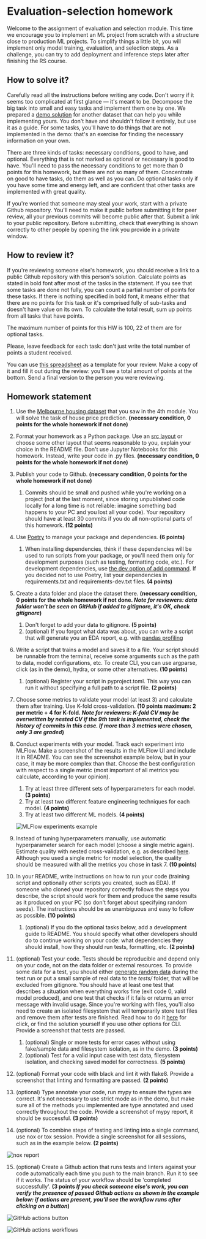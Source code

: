 # Evaluation-selection homework

Welcome to the assignment of evaluation and selection module. This time we encourage you to implement an ML project from scratch with a structure close to production ML projects. To simplify things a little bit, you will implement only model training, evaluation, and selection steps. As a challenge, you can try to add deployment and inference steps later after finishing the RS course. 

## How to solve it?

Carefully read all the instructions before writing any code. Don't worry if it seems too complicated at first glance — it's meant to be. Decompose the big task into small and easy tasks and implement them one by one. We prepared a [demo solution](https://github.com/rolling-scopes-school/ml-project-demo) for another dataset that can help you while implementing yours. You don't have and shouldn't follow it entirely, but use it as a guide. For some tasks, you'll have to do things that are not implemented in the demo: that's an exercise for finding the necessary information on your own. 

There are three kinds of tasks: necessary conditions, good to have, and optional. Everything that is not marked as optional or necessary is good to have. You'll need to pass the necessary conditions to get more than 0 points for this homework, but there are not so many of them. Concentrate on good to have tasks, do them as well as you can. Do optional tasks only if you have some time and energy left, and are confident that other tasks are implemented with great quality.

If you're worried that someone may steal your work, start with a private Github repository. You'll need to make it public before submitting it for peer review, all your previous commits will become public after that. Submit a link to your public repository. Before submitting, check that everything is shown correctly to other people by opening the link you provide in a private window.  

## How to review it?

If you're reviewing someone else's homework, you should receive a link to a public Github repository with this person's solution. Calculate points as stated in bold font after most of the tasks in the statement. If you see that some tasks are done not fully, you can count a partial number of points for these tasks. If there is nothing specified in bold font, it means either that there are no points for this task or it's comprised fully of sub-tasks and doesn't have value on its own. To calculate the total result, sum up points from all tasks that have points. 

The maximum number of points for this HW is 100, 22 of them are for optional tasks.

Please, leave feedback for each task: don't just write the total number of points a student received.  

You can use [this spreadsheet](https://docs.google.com/spreadsheets/d/14QBY9aSRnKsx2mTYm-5OFBIV_NBg0Xh-QbcO6U3QlpY/edit?usp=sharing) as a template for your review. Make a copy of it and fill it out during the review: you'll see a total amount of points at the bottom. Send a final version to the person you were reviewing.

## Homework statement

1. Use the [Melbourne housing dataset](https://www.kaggle.com/anthonypino/melbourne-housing-market) that you saw in the 4th module. You will solve the task of house price prediction. **(necessary condition, 0 points for the whole homework if not done)**
2. Format your homework as a Python package. Use an [src layout](https://blog.ionelmc.ro/2014/05/25/python-packaging/#the-structure) or choose some other layout that seems reasonable to you, explain your choice in the README file. Don't use Jupyter Notebooks for this homework. Instead, write your code in .py files. **(necessary condition, 0 points for the whole homework if not done)**
3. Publish your code to Github. **(necessary condition, 0 points for the whole homework if not done)**
    1. Commits should be small and pushed while you're working on a project (not at the last moment, since storing unpublished code locally for a long time is not reliable: imagine something bad happens to your PC and you lost all your code). Your repository should have at least 30 commits if you do all non-optional parts of this homework. **(12 points)**
4. Use [Poetry](https://python-poetry.org/) to manage your package and dependencies. **(6 points)**
    1. When installing dependencies, think if these dependencies will be used to run scripts from your package, or you'll need them only for development purposes (such as testing, formatting code, etc.). For development dependencies, use [the dev option of add command](https://python-poetry.org/docs/cli/#add). If you decided not to use Poetry, list your dependencies in requirements.txt and requirements-dev.txt files. **(4 points)**
5. Create a data folder and place the dataset there. **(necessary condition, 0 points for the whole homework if not done. *Note for reviewers: data folder won't be seen on GitHub if added to gitignore, it's OK, check gitignore*)**
    1. Don't forget to add your data to gitignore. **(5 points)**
    2. (optional) If you forgot what data was about, you can write a script that will generate you an EDA report, e.g. with [pandas profiling](https://pandas-profiling.github.io/pandas-profiling/docs/master/rtd/)
6. Write a script that trains a model and saves it to a file. Your script should be runnable from the terminal, receive some arguments such as the path to data, model configurations, etc. To create CLI, you can use argparse, click (as in the demo), hydra, or some other alternatives. **(10 points)**
    1. (optional) Register your script in pyproject.toml. This way you can run it without specifying a full path to a script file. **(2 points)**
7. Choose some metrics to validate your model (at least 3) and calculate them after training. Use K-fold cross-validation. **(10 points maximum: 2 per metric + 4 for K-fold. *Note for reviewers: K-fold CV may be overwritten by nested CV if the 9th task is implemented, check the history of commits in this case. If more than 3 metrics were chosen, only 3 are graded*)**
8. Conduct experiments with your model. Track each experiment into MLFlow. Make a screenshot of the results in the MLFlow UI and include it in README. You can see the screenshot example below, but in your case, it may be more complex than that. Choose the best configuration with respect to a single metric (most important of all metrics you calculate, according to your opinion). 
    1. Try at least three different sets of hyperparameters for each model. **(3 points)**
    2. Try at least two different feature engineering techniques for each model. **(4 points)**
    3. Try at least two different ML models. **(4 points)**
    
    ![MLFlow experiments example](https://user-images.githubusercontent.com/40484210/147333877-8acc8c51-00f6-4278-bf76-05abf51301ab.png)
    
9. Instead of tuning hyperparameters manually, use automatic hyperparameter search for each model (choose a single metric again). Estimate quality with nested cross-validation, e.g. as described [here](https://machinelearningmastery.com/nested-cross-validation-for-machine-learning-with-python/). Although you used a single metric for model selection, the quality should be measured with all the metrics you chose in task 7. **(10 points)**
10. In your README, write instructions on how to run your code (training script and optionally other scripts you created, such as EDA). If someone who cloned your repository correctly follows the steps you describe, the script should work for them and produce the same results as it produced on your PC (so don't forget about specifying random seeds). The instructions should be as unambiguous and easy to follow as possible. **(10 points)**
    1. (optional) If you do the optional tasks below, add a development guide to README. You should specify what other developers should do to continue working on your code: what dependencies they should install, how they should run tests, formatting, etc. **(2 points)**
11. (optional) Test your code. Tests should be reproducible and depend only on your code, not on the data folder or external resources. To provide some data for a test, you should either [generate random data](https://faker.readthedocs.io/en/master/) during the test run or put a small sample of real data to the *tests/* folder, that will be excluded from gitignore. You should have at least one test that describes a situation when everything works fine (exit code 0, valid model produced), and one test that checks if it fails or returns an error message with invalid usage. Since you're working with files, you'll also need to create an isolated filesystem that will temporarily store test files and remove them after tests are finished.  Read how to do it [here](https://click.palletsprojects.com/en/8.0.x/testing/) for click, or find the solution yourself if you use other options for CLI. Provide a screenshot that tests are passed.
    1. (optional) Single or more tests for error cases without using fake/sample data and filesystem isolation, as in the demo. **(3 points)**
    2. (optional) Test for a valid input case with test data, filesystem isolation, and checking saved model for correctness. **(5 points)**
12. (optional) Format your code with black and lint it with flake8. Provide a screenshot that linting and formatting are passed. **(2 points)**
13. (optional) Type annotate your code, run mypy to ensure the types are correct. It's not necessary to use strict mode as in the demo, but make sure all of the methods you implemented are type annotated and used correctly throughout the code. Provide a screenshot of mypy report, it should be successful. **(3 points)**
14. (optional) To combine steps of testing and linting into a single command, use nox or tox session. Provide a single screenshot for all sessions, such as in the example below. **(2 points)**

![nox report](https://user-images.githubusercontent.com/40484210/147333990-86db2125-5aff-4bb7-9431-e92e4e8894cc.png)

15. (optional) Create a Github action that runs tests and linters against your code automatically each time you push to the main branch. Run it to see if it works. The status of your workflow should be 'completed successfully'. **(3 points *If you check someone else's work, you can verify the presence of passed Github actions as shown in the example below: if actions are present, you'll see the workflow runs after clicking on a button*)**

![GitHub actions button](https://user-images.githubusercontent.com/40484210/147334036-6915e696-f5ea-46a2-86ba-170c72ef578c.png)

![GitHub actions workflows](https://user-images.githubusercontent.com/40484210/147334079-6097c5db-762e-4f1c-ae3c-f01b7d98823f.png)
